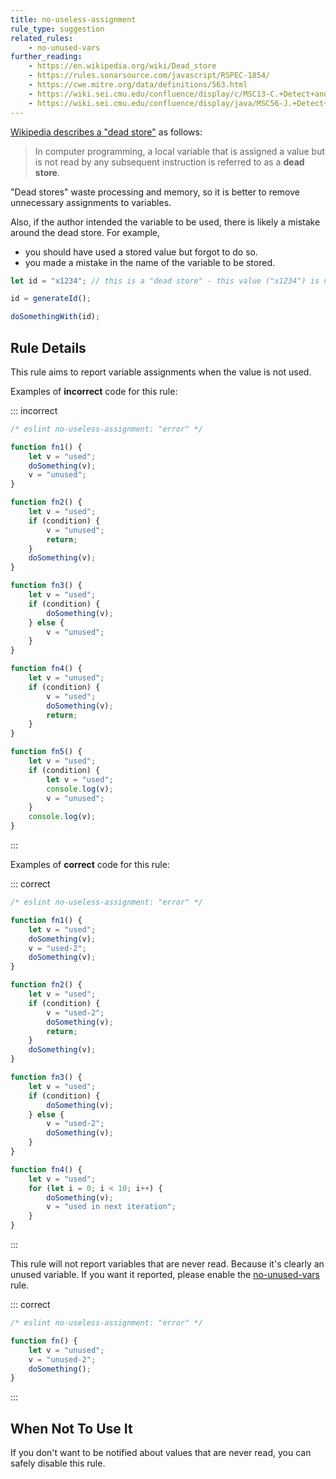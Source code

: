 ```yaml
---
title: no-useless-assignment
rule_type: suggestion
related_rules:
    - no-unused-vars
further_reading:
    - https://en.wikipedia.org/wiki/Dead_store
    - https://rules.sonarsource.com/javascript/RSPEC-1854/
    - https://cwe.mitre.org/data/definitions/563.html
    - https://wiki.sei.cmu.edu/confluence/display/c/MSC13-C.+Detect+and+remove+unused+values
    - https://wiki.sei.cmu.edu/confluence/display/java/MSC56-J.+Detect+and+remove+superfluous+code+and+values
---
```


[Wikipedia describes a "dead store"](https://en.wikipedia.org/wiki/Dead_store) as follows:

> In computer programming, a local variable that is assigned a value but is not read by any subsequent instruction is referred to as a **dead store**.

"Dead stores" waste processing and memory, so it is better to remove unnecessary assignments to variables.

Also, if the author intended the variable to be used, there is likely a mistake around the dead store.
For example,

- you should have used a stored value but forgot to do so.
- you made a mistake in the name of the variable to be stored.

```js
let id = "x1234"; // this is a "dead store" - this value ("x1234") is never read

id = generateId();

doSomethingWith(id);
```

## Rule Details

This rule aims to report variable assignments when the value is not used.

Examples of **incorrect** code for this rule:

::: incorrect

```js
/* eslint no-useless-assignment: "error" */

function fn1() {
    let v = "used";
    doSomething(v);
    v = "unused";
}

function fn2() {
    let v = "used";
    if (condition) {
        v = "unused";
        return;
    }
    doSomething(v);
}

function fn3() {
    let v = "used";
    if (condition) {
        doSomething(v);
    } else {
        v = "unused";
    }
}

function fn4() {
    let v = "unused";
    if (condition) {
        v = "used";
        doSomething(v);
        return;
    }
}

function fn5() {
    let v = "used";
    if (condition) {
        let v = "used";
        console.log(v);
        v = "unused";
    }
    console.log(v);
}
```

:::

Examples of **correct** code for this rule:

::: correct

```js
/* eslint no-useless-assignment: "error" */

function fn1() {
    let v = "used";
    doSomething(v);
    v = "used-2";
    doSomething(v);
}

function fn2() {
    let v = "used";
    if (condition) {
        v = "used-2";
        doSomething(v);
        return;
    }
    doSomething(v);
}

function fn3() {
    let v = "used";
    if (condition) {
        doSomething(v);
    } else {
        v = "used-2";
        doSomething(v);
    }
}

function fn4() {
    let v = "used";
    for (let i = 0; i < 10; i++) {
        doSomething(v);
        v = "used in next iteration";
    }
}
```

:::

This rule will not report variables that are never read.
Because it's clearly an unused variable. If you want it reported, please enable the [no-unused-vars](./no-unused-vars) rule.

::: correct

```js
/* eslint no-useless-assignment: "error" */

function fn() {
    let v = "unused";
    v = "unused-2";
    doSomething();
}
```

:::

## When Not To Use It

If you don't want to be notified about values that are never read, you can safely disable this rule.
